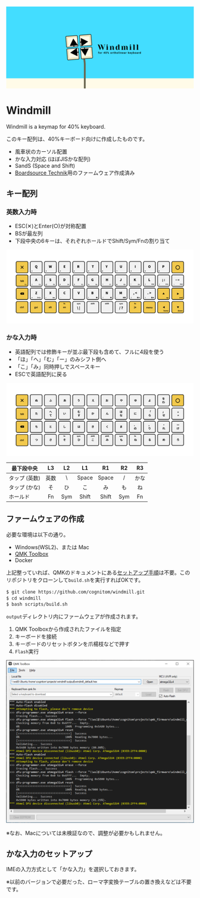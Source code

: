 ![cover](docs/images/cover.png)

# Windmill
Windmill is a keymap for 40% keyboard.

このキー配列は、40%キーボード向けに作成したものです。

- 風車状のカーソル配置
- かな入力対応 (ほぼJISかな配列)
- SandS (Space and Shift)
- [Boardsource Technik](https://boardsource.xyz/store/5ffb9b01edd0447f8023fdb2)用のファームウェア作成済み

## キー配列

### 英数入力時

- ESC(✕)とEnter(○)が対称配置
- BSが最左列
- 下段中央の6キーは、それぞれホールドでShift/Sym/Fnの割り当て

![main](docs/images/layout-main.png)

### かな入力時

- 英語配列では修飾キーが並ぶ最下段も含めて、フルに4段を使う
- 「ほ」「へ」「む」「ー」のみシフト側へ
- 「こ」「み」同時押しでスペースキー
- ESCで英語配列に戻る

![kana](docs/images/layout-kana.png)

| 最下段中央 | L3 | L2 | L1 | R1 | R2 | R3 |
|--|:--:|:--:|:--:|:--:|:--:|:--:|
| タップ (英数) | 英数 | \ | Space | Space | / | かな |
| タップ (かな) | そ | ひ | こ | み | も | ね |
| ホールド | Fn | Sym | Shift | Shift | Sym | Fn |

## ファームウェアの作成

必要な環境は以下の通り。

- Windows(WSL2)、または Mac
- [QMK Toolbox](https://github.com/qmk/qmk_toolbox/releases)
- Docker

上記整っていれば、QMKのドキュメントにある[セットアップ手順](https://docs.qmk.fm/#/newbs_getting_started)は不要。このリポジトリをクローンして`build.sh`を実行すればOKです。

```bash
$ git clone https://github.com/cognitom/windmill.git
$ cd windmill
$ bash scripts/build.sh
```

`output`ディレクトリ内にファームウェアが作成されます。

1. QMK Toolboxから作成されたファイルを指定
2. キーボードを接続
3. キーボードのリセットボタンを爪楊枝などで押す
4. `Flash`実行

![screenshot](docs/images/qmk.png)

※なお、Macについては未検証なので、調整が必要かもしれません。

## かな入力のセットアップ

IMEの入力方式として「かな入力」を選択しておきます。

※以前のバージョンで必要だった、ローマ字変換テーブルの置き換えなどは不要です。
